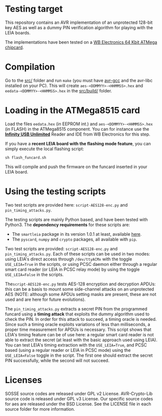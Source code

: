 # Testing target

This repository contains an AVR implementation of an unprotected 128-bit key AES as well as a dummy PIN verification
algorithm for playing with the LEIA boards.

The implementations have been tested on a 
[WB Electronics 64 Kbit ATMega chipcard](http://www.infinityusb.com/default.asp?show=store&ProductGrp=8).

# Compilation

Go to the [src/](src/) folder and run ``make`` (you must have [avr-gcc](https://gcc.gnu.org/wiki/avr-gcc) and the avr-libc installed on your PC). This will create ``aes-<DDMMYY>-<HHMMSS>.hex`` and ``eedata-<DDMMYY>-<HHMMSS>.hex`` in the [src/build/](src/build/) folder. 


# Loading in the ATMega8515 card

Load the files ``eedata.hex`` (in EEPROM int.) and ``aes-<DDMMYY>-<HHMMSS>.hex`` (in FLASH) in the ATMega8515 component. You can for instance use the [**Infinity USB Unlimited**](http://www.infinityusb.com/default.asp?show=store&ProductID=11) Reader and IDE from WB Electronics for this step.

If you have a **recent LEIA board with the flashing mode feature**, you can simply execute the local flashing script:

```
sh flash_funcard.sh
```
This will compile and push the firmware on the funcard inserted in your LEIA board.

# Using the testing scripts

Two test scripts are provided here: `script-AES128-enc.py` and `pin_timing_attacks.py`.

The testing scripts are mainly Python based, and have been tested with Python3. The **dependency requirements** for these scripts are:

  * The `smartleia` package in its version 1.0.1 at least, available [here](https://github.com/h2lab/smartleia).
  * The `pyscard`, `numpy` and `crypto` packages, all available with `pip`.

Two test scripts are provided: `script-AES128-enc.py` and `pin_timing_attacks.py`. Each of these scripts can be used in two modes: using LEIA's
direct access through `/dev/ttyACMx` with the toggle `USE_LEIA=True` in the scripts, or using PCSC daemon either through a regular smart card reader
(or LEIA in PCSC relay mode) by using the toggle `USE_LEIA=False` in the scripts.

The`script-AES128-enc.py` tests AES-128 encryption and decryption APDUs: this can be a basis to mount some side-channel attacks on an unprotected
AES (NOTE: although some APDUs setting masks are present, these are not used and are here for future evolutions).

The `pin_timing_attacks.py` extracts a secret PIN from the programmed funcard using a **timing attack** that exploits the dummy algorithm
used to check the PIN. In order for this attack to succeed, a timing oracle is needed. Since such a timing oracle exploits variations
of less than milliseconds, a proper time measurement for APDUs is necessary. This script shows that LEIA's timing feature can be of
use here: a regular smart card reader is not able to extract the secret (at least with the basic approach used using LEIA). You
can test LEIA's timing extraction with the `USE_LEIA=True`, and PCSC based (using a regular reader or LEIA in PCSC mode) using the
`USE_LEIA=False` toggle in the script. The first one should extract the secret PIN successfully, while the second will not succeed.



# Licenses

SOSSE source codes are released under GPL v2 License. AVR-Crypto-Lib source code is released under GPL v3 License.
Our specific source codes for aes are released under the BSD License. See the LICENSE file in each source folder for more information. 


